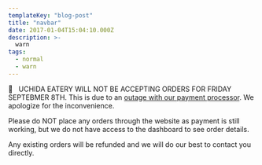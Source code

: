 ```yaml
---
templateKey: "blog-post"
title: "navbar"
date: 2017-01-04T15:04:10.000Z
description: >-
  warn
tags:
  - normal
  - warn
---
```


👋&nbsp;&nbsp; UCHIDA EATERY WILL NOT BE ACCEPTING ORDERS FOR FRIDAY SEPTEBMER 8TH. This is due to an [outage with our payment processor](https://twitter.com/Square/status/1699922313704071497). We apologize for the inconvenience.

Please do NOT place any orders through the website as payment is still working, but we do not have access to the dashboard to see order details.

Any existing orders will be refunded and we will do our best to contact you directly.